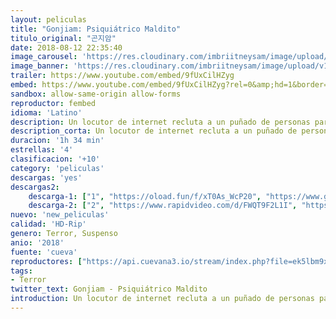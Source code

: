```yaml
---
layout: peliculas
title: "Gonjiam: Psiquiátrico Maldito"
titulo_original: "곤지암"
date: 2018-08-12 22:35:40
image_carousel: 'https://res.cloudinary.com/imbriitneysam/image/upload/v1543191667/ter-poster-min.jpg'
image_banner: 'https://res.cloudinary.com/imbriitneysam/image/upload/v1543191668/terr-banner-min.jpg'
trailer: https://www.youtube.com/embed/9fUxCilHZyg
embed: https://www.youtube.com/embed/9fUxCilHZyg?rel=0&amp;hd=1&border=0&wmode=opaque&enablejsapi=1&modestbranding=1&controls=1&showinfo=1
sandbox: allow-same-origin allow-forms
reproductor: fembed
idioma: 'Latino'
description: Un locutor de internet recluta a un puñado de personas para su espectáculo “experimente el horror” en Gonjiam Psychiatric Hospital, un lugar seleccionado como uno de los “7 lugares más raros del planeta”. Deben explorar el asilo embrujado y transmitirlo en vivo en su programa en línea. Para atraer a más espectadores, los anfitriones del programa engañan a los invitados, pero las cosas comienzan a descontrolarse después de que se cuelan en el lugar.
description_corta: Un locutor de internet recluta a un puñado de personas para su espectáculo “experimente el horror” en Gonjiam Psychiatric Hospital, un lugar seleccionado como uno de los “7 lugares más raros del planeta”. Deben explorar el asilo embrujado y...
duracion: '1h 34 min'
estrellas: '4'
clasificacion: '+10'
category: 'peliculas'
descargas: 'yes'
descargas2:
    descarga-1: ["1", "https://oload.fun/f/xT0As_WcP20", "https://www.google.com/s2/favicons?domain=openload.co","OpenLoad","https://res.cloudinary.com/imbriitneysam/image/upload/v1541473684/mexico.png", "Latino", "HD-Rip"]
    descarga-2: ["2", "https://www.rapidvideo.com/d/FWQT9F2L1I", "https://www.google.com/s2/favicons?domain=www.rapidvideo.com","RapidVideo","https://res.cloudinary.com/imbriitneysam/image/upload/v1541473684/mexico.png", "Latino", "HD-Rip"]
nuevo: 'new_peliculas'
calidad: 'HD-Rip'
genero: Terror, Suspenso
anio: '2018'
fuente: 'cueva'
reproductores: ["https://api.cuevana3.io/stream/index.php?file=ek5lbm9xYWNrS0xYMTZLa2xNbkdvY3ZTb3BtZng4TGp6ZFpobGFMUGtPYlV4S2VibE02TzVjWEdtS1JnbEpTb201VmxZSlRTMGViVTBxZGdsdEhPb3RqWGEyTmttNWlvbHNKL2M0ZkJxYmVTMEtObQ","https://api.cuevana3.io/fembed/?h=aUJjeGt5eWFpaGV5Szc2RGQ0OVdvbUVMUzQ3YWdaLy9DVHN6RW5mNHIxYTlqdG9uZzdpb1h3WVpXU1lzbHVJN3VvMklPalNkMEF2bXUzYUtPekNUZEE9PQ","https://gounlimited.to/embed-bpu11evw68ll.html","https://cloudvideo.tv/embed-o6z99krw6b8x.html","https://api.cuevana3.io/rr/gd.php?h=ek5lbm9xYWNrS0xJMVp5b21KREk0dFBLbjVkaHhkRGdrOG1jbnBpUnhhS1ZyYU9MZ3NiTHg3dWFscUNGME5EV2x0bDVsM3JEc3IyeDJuVjhsdERKd0wyU3FadVkyUT09"]
tags:
- Terror
twitter_text: Gonjiam - Psiquiátrico Maldito
introduction: Un locutor de internet recluta a un puñado de personas para su espectáculo “experimente el horror” en Gonjiam Psychiatric Hospital, un lugar seleccionado como uno de los “7 lugares más raros del planeta”. Deben explorar el asilo embrujado y..
---
```



 







